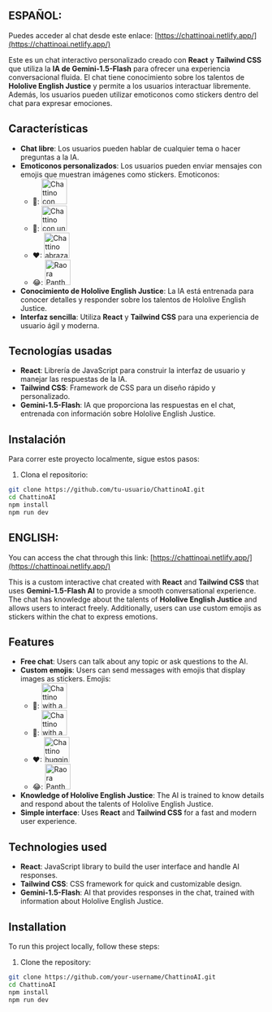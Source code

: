## ESPAÑOL:

Puedes acceder al chat desde este enlace: [https://chattinoai.netlify.app/](https://chattinoai.netlify.app/)

Este es un chat interactivo personalizado creado con **React** y **Tailwind CSS** que utiliza la **IA de Gemini-1.5-Flash** para ofrecer una experiencia conversacional fluida. El chat tiene conocimiento sobre los talentos de **Hololive English Justice** y permite a los usuarios interactuar libremente. Además, los usuarios pueden utilizar emoticonos como stickers dentro del chat para expresar emociones.

## Características

- **Chat libre**: Los usuarios pueden hablar de cualquier tema o hacer preguntas a la IA.
- **Emoticonos personalizados**: Los usuarios pueden enviar mensajes con emojis que muestran imágenes como stickers. Emoticonos:
  - 👋: <img src="./flower.png" alt="Chattino con una flor" width="50"/>
  - 🚀: <img src="./chattinoJetpack.png" alt="Chattino con un jetpack" width="50"/>
  - ♥: <img src="./mamaLove.png" alt="Chattino abrazando a Raora Panthera" width="50"/>
  - 😂: <img src="./raoLaugh.jpeg" alt="Raora Panthera riendose" width="50"/>
- **Conocimiento de Hololive English Justice**: La IA está entrenada para conocer detalles y responder sobre los talentos de Hololive English Justice.
- **Interfaz sencilla**: Utiliza **React** y **Tailwind CSS** para una experiencia de usuario ágil y moderna.

## Tecnologías usadas

- **React**: Librería de JavaScript para construir la interfaz de usuario y manejar las respuestas de la IA.
- **Tailwind CSS**: Framework de CSS para un diseño rápido y personalizado.
- **Gemini-1.5-Flash**: IA que proporciona las respuestas en el chat, entrenada con información sobre Hololive English Justice.

## Instalación

Para correr este proyecto localmente, sigue estos pasos:

1. Clona el repositorio:

```bash
git clone https://github.com/tu-usuario/ChattinoAI.git
cd ChattinoAI
npm install
npm run dev
```


## ENGLISH:

You can access the chat through this link: [https://chattinoai.netlify.app/](https://chattinoai.netlify.app/)

This is a custom interactive chat created with **React** and **Tailwind CSS** that uses **Gemini-1.5-Flash AI** to provide a smooth conversational experience. The chat has knowledge about the talents of **Hololive English Justice** and allows users to interact freely. Additionally, users can use custom emojis as stickers within the chat to express emotions.

## Features

- **Free chat**: Users can talk about any topic or ask questions to the AI.
- **Custom emojis**: Users can send messages with emojis that display images as stickers. Emojis:
  - 👋: <img src="./flower.png" alt="Chattino with a flower" width="50"/>
  - 🚀: <img src="./chattinoJetpack.png" alt="Chattino with a jetpack" width="50"/>
  - ♥: <img src="./mamaLove.png" alt="Chattino hugging a Raora Panthera" width="50"/>
  - 😂: <img src="./raoLaugh.jpeg" alt="Raora Panthera laughing" width="50"/>
- **Knowledge of Hololive English Justice**: The AI is trained to know details and respond about the talents of Hololive English Justice.
- **Simple interface**: Uses **React** and **Tailwind CSS** for a fast and modern user experience.

## Technologies used

- **React**: JavaScript library to build the user interface and handle AI responses.
- **Tailwind CSS**: CSS framework for quick and customizable design.
- **Gemini-1.5-Flash**: AI that provides responses in the chat, trained with information about Hololive English Justice.

## Installation

To run this project locally, follow these steps:

1. Clone the repository:

```bash
git clone https://github.com/your-username/ChattinoAI.git
cd ChattinoAI
npm install
npm run dev
```
